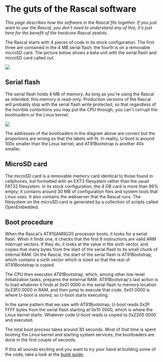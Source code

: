 # The guts of the Rascal software #

*This page describes how the software in the Rascal fits together. If you just want to use the Rascal, you don't need to understand any of this; it's just here for the benefit of the hardcore Rascal zealots.*

The Rascal starts with 4 pieces of code in its stock configuration. The first three are contained in the 4 MB serial flash; the fourth is on a removable microSD card. The picture below shows a beta unit with the serial flash and microSD card called out.

<img src="http://rascalmicro.com/img/rascal-with-boot-labels.jpg">

## Serial flash ##

The serial flash holds 4 MB of memory. As long as you're using the Rascal as intended, this memory is read-only. Production versions of the Rascal will probably ship with the serial flash write protected, so that regardless of the horrible contortions you may put the CPU through, you can't corrupt the bootloaders or the Linux kernel.

<img src="http://rascalmicro.com/img/4-mb-serial-flash-memory-layout.png">

The addresses of the bootloaders in the diagram above are correct but the proportions are wrong so that the labels will fit. In reality, U-boot is around 100x smaller than the Linux kernel, and AT91Bootstrap is another 40x smaller.

## MicroSD card ##

The microSD card is a removable memory card identical to those found in cellphones, but formatted with an EXT3 filesystem rather than the usual FAT32 filesystem. In its stock configuration, the 4 GB card is more than 99% empty; it contains around 30 MB of configuration files and system tools that Linux uses. It also contains the webserver that the Rascal runs. The filesystem on the microSD card is generated by a collection of scripts called OpenEmbedded.

## Boot procedure ##

When the Rascal's AT91SAM9G20 processor boots, it looks for a serial flash. When it finds one, it checks that the first 8 instructions are valid ARM interrupt vectors. If they do, it looks at the value in the sixth vector, and copies that many bytes from the start of the serial flash to its small chunk of internal RAM. On the Rascal, the start of the serial flash is AT91Bootstrap, which contains a sixth vector which is sized so that the rest of AT91Bootstrap is copied.

The CPU then executes AT91Bootstrap, which, among other low-level initialization tasks, prepares the external RAM. AT91Bootstrap's last action is to load whatever it finds at 0x01 0000 in the serial flash to memory location 0x23F0 0000 in RAM, and then jump to execute that code. 0x01 0000 is where U-boot is stored, so U-boot starts executing.

In the same pattern that we saw with AT91Bootstrap, U-boot reads 0x2F FFFF bytes from the serial flash starting at 0x10 0000, which is where the Linux kernel starts. Whatever code U-boot reads is copied to 0x2200 0000 and executed.

The total boot process takes around 30 seconds. Most of that time is spent booting the Linux kernel and starting system services; the bootloaders are done in the first couple of seconds.

If this all sounds exciting and you want to try your hand at building some of the code, take a look at the [build guide][1].

[1]: http://rascalmicro.com/doc/build-guide.html